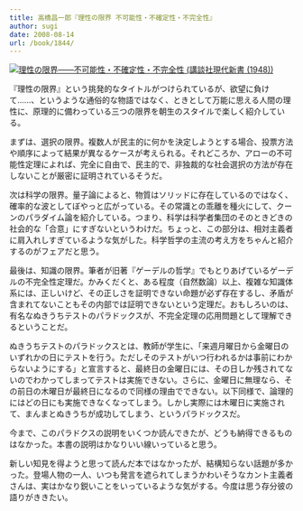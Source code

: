 ```yaml
---
title: 高橋昌一郎『理性の限界 不可能性・不確定性・不完全性』
author: sugi
date: 2008-08-14
url: /book/1844/
---
```

<a href="http://www.amazon.co.jp/exec/obidos/ASIN/4062879484/chezsugi-22/ref=nosim/" name="amazletlink" target="_blank"><img src="http://i0.wp.com/ecx.images-amazon.com/images/I/31B6WOo4gqL._SL160_.jpg?w=660" alt="理性の限界――不可能性・不確定性・不完全性 (講談社現代新書 (1948))" class="alignleft" data-recalc-dims="1" /></a>

『理性の限界』という挑発的なタイトルがつけられているが、欲望に負けて......、というような通俗的な物語ではなく、ときとして万能に思える人間の理性に、原理的に備わっている三つの限界を朝生のスタイルで楽しく紹介している。

まずは、選択の限界。複数人が民主的に何かを決定しようとする場合、投票方法や順序によって結果が異なるケースが考えられる。それどころか、アローの不可能性定理によれば、完全に自由で、民主的で、非独裁的な社会選択の方法が存在しないことが厳密に証明されているそうだ。

次は科学の限界。量子論によると、物質はソリッドに存在しているのではなく、確率的な波としてぼやっと広がっている。その常識との乖離を種火にして、クーンのパラダイム論を紹介している。つまり、科学は科学者集団のそのときどきの社会的な「合意」にすぎないというわけだ。ちょっと、この部分は、相対主義者に肩入れしすぎているような気がした。科学哲学の主流の考え方をちゃんと紹介するのがフェアだと思う。

最後は、知識の限界。筆者が旧著『ゲーデルの哲学』でもとりあげているゲーデルの不完全性定理だ。かみくだくと、ある程度（自然数論）以上、複雑な知識体系には、正しいけど、その正しさを証明できない命題が必ず存在するし、矛盾が含まれてないこともその内部では証明できないという定理だ。おもしろいのは、有名なぬきうちテストのパラドックスが、不完全定理の応用問題として理解できるということだ。

ぬきうちテストのパラドックスとは、教師が学生に、「来週月曜日から金曜日のいずれかの日にテストを行う。ただしそのテストがいつ行われるかは事前にわからないようにする」と宣言すると、最終日の金曜日には、その日しか残されてないのでわかってしまってテストは実施できない。さらに、金曜日に無理なら、その前日の木曜日が最終日になるので同様の理由でできない。以下同様で、論理的にはどの日にも実施できなくなってしまう。しかし実際には木曜日に実施されて、まんまとぬきうちが成功してしまう、というパラドックスだ。

今まで、このパラドクスの説明をいくつか読んできたが、どうも納得できるものはなかった。本書の説明はかなりいい線いっていると思う。

新しい知見を得ようと思って読んだ本ではなかったが、結構知らない話題が多かった。登場人物の一人、いつも発言を遮られてしまうかわいそうなカント主義者さんは、実はかなり鋭いことをいっているような気がする。今度は思う存分彼の語りがききたい。

